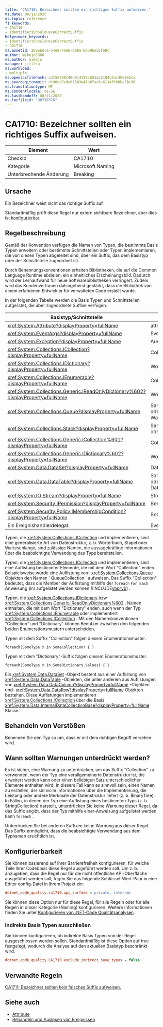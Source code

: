 ```yaml
---
title: 'CA1710: Bezeichner sollten ein richtiges Suffix aufweisen.'
ms.date: 06/11/2020
ms.topic: reference
f1_keywords:
- CA1710
- IdentifiersShouldHaveCorrectSuffix
helpviewer_keywords:
- IdentifiersShouldHaveCorrectSuffix
- CA1710
ms.assetid: 2b8e6dce-b4e8-4a66-ba9a-6b79be5bfe8c
author: mikejo5000
ms.author: mikejo
manager: jillfra
ms.workload:
- multiple
ms.openlocfilehash: ad7a8350c40d814159cb01ad2184b3ac4b08e2ca
ms.sourcegitcommit: de98ed7edc81383e47b87ae6e61143fbbbe7bc56
ms.translationtype: MT
ms.contentlocale: de-DE
ms.lasthandoff: 08/21/2020
ms.locfileid: "88710376"
---
```

# <a name="ca1710-identifiers-should-have-correct-suffix"></a>CA1710: Bezeichner sollten ein richtiges Suffix aufweisen.

|Element|Wert|
|-|-|
|CheckId|CA1710|
|Kategorie|Microsoft.Naming|
|Unterbrechende Änderung|Breaking|

## <a name="cause"></a>Ursache

Ein Bezeichner weist nicht das richtige Suffix auf.

Standardmäßig prüft diese Regel nur extern sichtbare Bezeichner, aber dies ist [konfigurierbar](#configurability).

## <a name="rule-description"></a>Regelbeschreibung

Gemäß der Konvention verfügen die Namen von Typen, die bestimmte Basis Typen erweitern oder bestimmte Schnittstellen oder Typen implementieren, die von diesen Typen abgeleitet sind, über ein Suffix, das dem Basistyp oder der Schnittstelle zugeordnet ist.

Durch Benennungskonventionen erhalten Bibliotheken, die auf die Common Language Runtime abzielen, ein einheitliches Erscheinungsbild. Dadurch wird der Lernaufwand für neue Softwarebibliotheken verringert. Zudem wird das Kundenvertrauen dahingehend gestärkt, dass die Bibliothek von einem erfahrenen Entwickler für verwalteten Code erstellt wurde.

In der folgenden Tabelle werden die Basis Typen und Schnittstellen aufgelistet, die über zugeordnete Suffixe verfügen.

|Basistyp/Schnittstelle|Suffix|
|--------------------------|------------|
|<xref:System.Attribute?displayProperty=fullName>|attribute|
|<xref:System.EventArgs?displayProperty=fullName>|EventArgs|
|<xref:System.Exception?displayProperty=fullName>|Ausnahme|
|<xref:System.Collections.ICollection?displayProperty=fullName>|Collection|
|<xref:System.Collections.IDictionary?displayProperty=fullName>|Wörterbuch|
|<xref:System.Collections.IEnumerable?displayProperty=fullName>|Collection|
|<xref:System.Collections.Generic.IReadOnlyDictionary%602?displayProperty=fullName>|Wörterbuch|
|<xref:System.Collections.Queue?displayProperty=fullName>|Sammlung oder Warteschlange|
|<xref:System.Collections.Stack?displayProperty=fullName>|Sammlung oder Stapel|
|<xref:System.Collections.Generic.ICollection%601?displayProperty=fullName>|Collection|
|<xref:System.Collections.Generic.IDictionary%602?displayProperty=fullName>|Wörterbuch|
|<xref:System.Data.DataSet?displayProperty=fullName>|Dataset|
|<xref:System.Data.DataTable?displayProperty=fullName>|Sammlung oder Datentabelle|
|<xref:System.IO.Stream?displayProperty=fullName>|Stream|
|<xref:System.Security.IPermission?displayProperty=fullName>|Berechtigung|
|<xref:System.Security.Policy.IMembershipCondition?displayProperty=fullName>|Bedingung|
|Ein Ereignishandlerdelegat.|EventHandler|

Typen, die <xref:System.Collections.ICollection> und implementieren, sind eine generalisierte Art von Datenstruktur, z. b. Wörterbuch, Stapel oder Warteschlange, sind zulässige Namen, die aussagekräftige Informationen über die beabsichtigte Verwendung des Typs bereitstellen.

Typen, die <xref:System.Collections.ICollection> und implementieren, sind eine Auflistung bestimmter Elemente, die mit dem Wort "Collection" enden. Beispielsweise würde eine Auflistung von- <xref:System.Collections.Queue> Objekten den Namen ' QueueCollection ' aufweisen. Das Suffix "Collection" bedeutet, dass die Member der Auflistung mithilfe der `foreach` `For Each` Anweisung (in) aufgelistet werden können [!INCLUDE[vbprvb](../code-quality/includes/vbprvb_md.md)] .

Typen, die <xref:System.Collections.IDictionary> bzw <xref:System.Collections.Generic.IReadOnlyDictionary%602> . Namen enthalten, die mit dem Wort "Dictionary" enden, auch wenn der Typ <xref:System.Collections.IEnumerable> oder implementiert <xref:System.Collections.ICollection> . Mit den Namenskonventionen "Collection" und "Dictionary" können Benutzer zwischen den folgenden beiden Enumerationsmustern unterscheiden.

Typen mit dem Suffix "Collection" folgen diesem Enumerationsmuster.

```
foreach(SomeType x in SomeCollection) { }
```

Typen mit dem "Dictionary"-Suffix folgen diesem Enumerationsmuster.

```
foreach(SomeType x in SomeDictionary.Values) { }
```

Ein <xref:System.Data.DataSet> -Objekt besteht aus einer Auflistung von <xref:System.Data.DataTable> -Objekten, die unter anderem aus Auflistungen von <xref:System.Data.DataColumn?displayProperty=fullName> -Objekten und- <xref:System.Data.DataRow?displayProperty=fullName> Objekten bestehen. Diese Auflistungen implementieren <xref:System.Collections.ICollection> über die Basis <xref:System.Data.InternalDataCollectionBase?displayProperty=fullName> Klasse.

## <a name="how-to-fix-violations"></a>Behandeln von Verstößen

Benennen Sie den Typ so um, dass er mit dem richtigen Begriff versehen wird.

## <a name="when-to-suppress-warnings"></a>Wann sollten Warnungen unterdrückt werden?

Es ist sicher, eine Warnung zu unterdrücken, um das Suffix "Collection" zu verwenden, wenn der Typ eine verallgemeinerte Datenstruktur ist, die erweitert werden kann oder einen beliebigen Satz unterschiedlicher Elemente enthalten wird. In diesem Fall kann es sinnvoll sein, einen Namen zu erstellen, der sinnvolle Informationen über die Implementierung, die Leistung oder andere Merkmale der Datenstruktur liefert (z. b. BinaryTree). In Fällen, in denen der Typ eine Auflistung eines bestimmten Typs (z. b. StringCollection) darstellt, unterdrücken Sie keine Warnung dieser Regel, da das Suffix angibt, dass der Typ mithilfe einer-Anweisung aufgelistet werden kann `foreach` .

Unterdrücken Sie bei anderen Suffixen keine Warnung aus dieser Regel. Das Suffix ermöglicht, dass die beabsichtigte Verwendung aus dem Typnamen ersichtlich ist.

## <a name="configurability"></a>Konfigurierbarkeit

Sie können basierend auf ihrer Barrierefreiheit konfigurieren, für welche Teile Ihrer Codebasis diese Regel ausgeführt werden soll. Um z. b. anzugeben, dass die Regel nur für die nicht öffentliche API-Oberfläche ausgeführt werden soll, fügen Sie das folgende Schlüssel-Wert-Paar in eine Editor config-Datei in Ihrem Projekt ein:

```ini
dotnet_code_quality.ca1710.api_surface = private, internal
```

Sie können diese Option nur für diese Regel, für alle Regeln oder für alle Regeln in dieser Kategorie (Naming) konfigurieren. Weitere Informationen finden Sie unter [Konfigurieren von .NET-Code Qualitätsanalysen](configure-fxcop-analyzers.md).

### <a name="exclude-indirect-base-types"></a>Indirekte Basis Typen ausschließen

Sie können konfigurieren, ob indirekte Basis Typen von der Regel ausgeschlossen werden sollen. Standardmäßig ist diese Option auf true festgelegt, wodurch die Analyse auf den aktuellen Basistyp beschränkt wird.

```ini
dotnet_code_quality.CA1710.exclude_indirect_base_types = false
```

## <a name="related-rules"></a>Verwandte Regeln

[CA1711: Bezeichner sollten kein falsches Suffix aufweisen.](../code-quality/ca1711.md)

## <a name="see-also"></a>Siehe auch

- [Attribute](/dotnet/standard/design-guidelines/attributes)
- [Behandeln und Auslösen von Ereignissen](/dotnet/standard/events/index)
